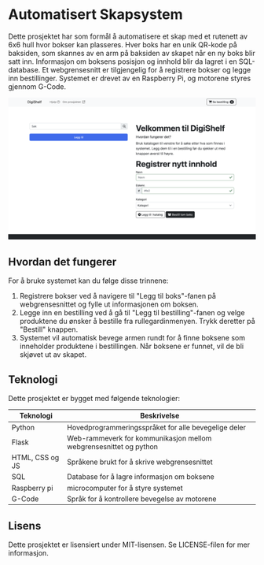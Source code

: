 </p><h1>Automatisert Skapsystem</h1>
<p>Dette prosjektet har som formål å automatisere et skap med et rutenett av 6x6 hull hvor bokser kan plasseres. Hver boks har en unik QR-kode på baksiden, som skannes av en arm på baksiden av skapet når en ny boks blir satt inn. Informasjon om boksens posisjon og innhold blir da lagret i en SQL-database. Et webgrensesnitt er tilgjengelig for å registrere bokser og legge inn bestillinger. Systemet er drevet av en Raspberry Pi, og motorene styres gjennom G-Code.</p>

<p><img src="./media/grensesnitt.png" alt="Webgrensesnitt"></p>

<h2>Hvordan det fungerer</h2>
<p>For å bruke systemet kan du følge disse trinnene:</p>
<ol><li>Registrere bokser ved å navigere til "Legg til boks"-fanen på webgrensesnittet og fylle ut informasjonen om boksen.</li><li>Legge inn en bestilling ved å gå til "Legg til bestilling"-fanen og velge produktene du ønsker å bestille fra rullegardinmenyen. Trykk deretter på "Bestill" knappen.</li><li>Systemet vil automatisk bevege armen rundt for å finne boksene som inneholder produktene i bestillingen. Når boksene er funnet, vil de bli skjøvet ut av skapet.</li></ol>

<h2>Teknologi</h2>
<p>Dette prosjektet er bygget med følgende teknologier:</p>
<table>
<thead>
    <tr><th>Teknologi</th><th>Beskrivelse</th></tr>
</thead>
    <tbody>
        <tr><td>Python</td><td>Hovedprogrammeringsspråket for alle bevegelige deler</td></tr>
        <tr><td>Flask</td><td>Web-rammeverk for kommunikasjon mellom webgrensesnittet og python</td></tr>
        <tr><td>HTML, CSS og JS</td><td>Språkene brukt for å skrive webgrensesnittet</td></tr>
        <tr><td>SQL</td><td>Database for å lagre informasjon om boksene</td></tr>
        <tr><td>Raspberry pi</td><td>microcomputer for å styre systemet</td></tr>
        <tr><td>G-Code</td><td>Språk for å kontrollere bevegelse av motorene</td></tr>
    </tbody>
</table>

<h2>Lisens</h2>
<p>Dette prosjektet er lisensiert under MIT-lisensen. Se LICENSE-filen for mer informasjon.</p></div>
